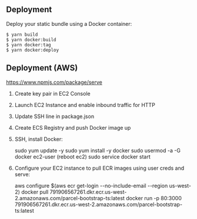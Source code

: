 ## Deployment

Deploy your static bundle using a Docker container:

    $ yarn build
    $ yarn docker:build
    $ yarn docker:tag
    $ yarn docker:deploy

## Deployment (AWS)

https://www.npmjs.com/package/serve

1. Create key pair in EC2 Console
2. Launch EC2 Instance and enable inbound traffic for HTTP
3. Update SSH line in package.json
4. Create ECS Registry and push Docker image up
5. SSH, install Docker:

   sudo yum update -y
   sudo yum install -y docker
   sudo usermod -a -G docker ec2-user
   (reboot ec2)
   sudo service docker start

6. Configure your EC2 instance to pull ECR images using user creds and serve:

   aws configure
   \$(aws ecr get-login --no-include-email --region us-west-2)
   docker pull 791906567261.dkr.ecr.us-west-2.amazonaws.com/parcel-bootstrap-ts:latest
   docker run -p 80:3000 791906567261.dkr.ecr.us-west-2.amazonaws.com/parcel-bootstrap-ts:latest
